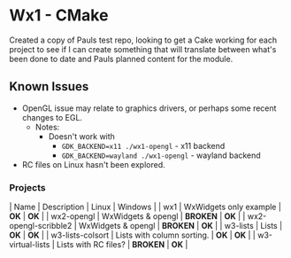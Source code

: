 # Wx1 - CMake #

Created a copy of Pauls test repo, looking to get a Cake working for each project to see if I can create something that will translate between what's been done to date and Pauls planned content for the module. 

## Known Issues ##

* OpenGL issue may relate to graphics drivers, or perhaps some recent changes to EGL. 
  * Notes:
    * Doesn't work with 
      * ```GDK_BACKEND=x11 ./wx1-opengl``` - x11 backend
      * ```GDK_BACKEND=wayland ./wx1-opengl``` - wayland backend
* RC files on Linux hasn't been explored.

### Projects ###

| Name | Description | Linux | Windows |
| wx1 | WxWidgets only example | **OK** | **OK** |
| wx2-opengl | WxWidgets & opengl | **BROKEN** | **OK** |
| wx2-opengl-scribble2 | WxWidgets & opengl | **BROKEN** | **OK** |
| w3-lists | Lists | **OK** | **OK** |
| w3-lists-colsort | Lists with column sorting. | **OK** | **OK** |
| w3-virtual-lists | Lists with RC files? | **BROKEN** | **OK** |